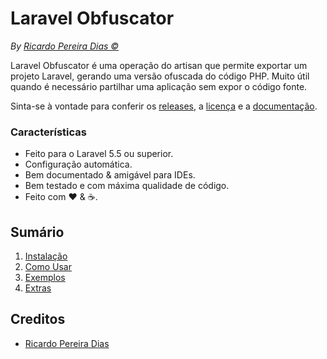 # Laravel Obfuscator

*By [Ricardo Pereira Dias &copy;](https://github.com/rpdesignerfly)*

Laravel Obfuscator é uma operação do artisan que permite exportar um projeto Laravel, gerando uma versão ofuscada do código PHP. Muito útil quando é necessário partilhar uma aplicação sem expor o código fonte.

Sinta-se à vontade para conferir os [releases](https://github.com/rpdesignerfly/laravel-obfuscator), a [licença](license.md) e a [documentação](docs/00-Home.md).

### Características

  * Feito para o Laravel 5.5 ou superior.
  * Configuração automática.
  * Bem documentado &amp; amigável para IDEs.
  * Bem testado e com máxima qualidade de código.
  * Feito com :heart: &amp; :coffee:.

## Sumário

  1. [Instalação](docs/01-Installation.md)
  2. [Como Usar](docs/02-Usage.md)
  3. [Exemplos](docs/03-Examples.md)
  4. [Extras](docs/04-Extras.md)
  

## Creditos

- [Ricardo Pereira Dias](https://github.com/rpdesignerfly)
